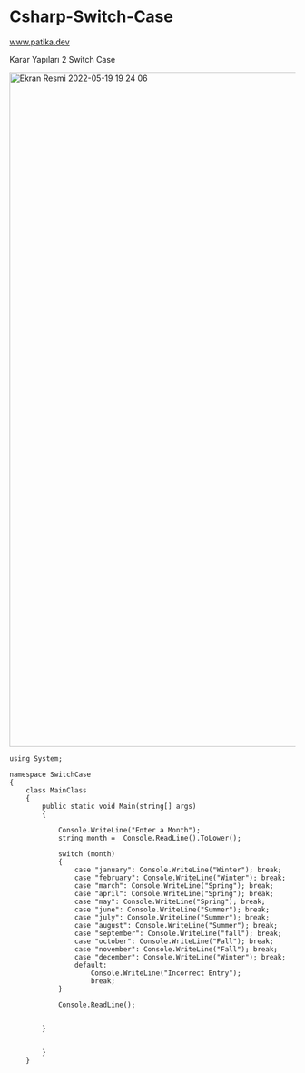 # Csharp-Switch-Case

www.patika.dev

Karar Yapıları 2 Switch Case


<img width="1189" alt="Ekran Resmi 2022-05-19 19 24 06" src="https://user-images.githubusercontent.com/105243448/169350410-1012d167-2478-44e5-9560-1199c317a225.png">





```
using System;

namespace SwitchCase
{
    class MainClass
    {
        public static void Main(string[] args)
        {

            Console.WriteLine("Enter a Month");
            string month =  Console.ReadLine().ToLower();

            switch (month)
            {
                case "january": Console.WriteLine("Winter"); break;
                case "february": Console.WriteLine("Winter"); break;
                case "march": Console.WriteLine("Spring"); break;
                case "april": Console.WriteLine("Spring"); break;
                case "may": Console.WriteLine("Spring"); break;
                case "june": Console.WriteLine("Summer"); break;
                case "july": Console.WriteLine("Summer"); break;
                case "august": Console.WriteLine("Summer"); break;
                case "september": Console.WriteLine("fall"); break;
                case "october": Console.WriteLine("Fall"); break;
                case "november": Console.WriteLine("Fall"); break;
                case "december": Console.WriteLine("Winter"); break;
                default:
                    Console.WriteLine("Incorrect Entry");
                    break;
            }

            Console.ReadLine();


        }


        }
    }
    
```
